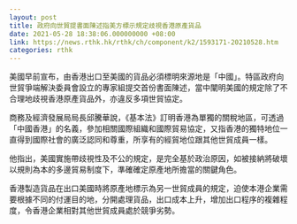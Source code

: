 ```yaml
---
layout: post
title: 政府向世貿提書面陳述指美方標示規定歧視香港原產貨品
date: 2021-05-28 18:38:06.000000000 +08:00
link: https://news.rthk.hk/rthk/ch/component/k2/1593171-20210528.htm
categories: rthk
---
```


美國早前宣布，由香港出口至美國的貨品必須標明來源地是「中國」。特區政府向世貿爭端解決委員會設立的專家組提交首份書面陳述，當中闡明美國的規定除了不合理地歧視香港原產貨品外，亦違反多項世貿協定。

商務及經濟發展局局長邱騰華說，《基本法》訂明香港為單獨的關稅地區，可透過「中國香港」的名義，參加相關國際組織和國際貿易協定，又指香港的獨特地位一直得到國際社會的廣泛認同和尊重，所享有的經貿地位跟其他世貿成員一樣。

他指出，美國實施帶歧視性及不公的規定，是完全基於政治原因，如被接納將破壞以規則為本的多邊貿易制度下，準確確定原產地所擔當的關鍵角色。

香港製造貨品在出口美國時將原產地標示為另一世貿成員的規定，迫使本港企業需要根據不同的付運目的地，分開處理貨品，出口成本上升，增加出口程序的複雜程度，令香港企業相對其他世貿成員處於競爭劣勢。
